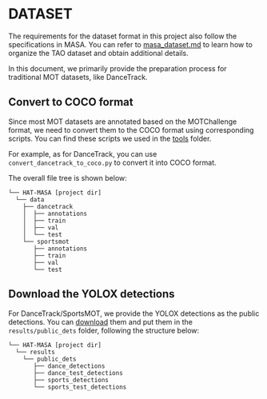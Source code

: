 # DATASET

The requirements for the dataset format in this project also follow the specifications in MASA.
You can refer to [masa_dataset.md](./masa_dataset.md) to learn how to organize the TAO dataset and obtain additional details.

In this document, we primarily provide the preparation process for traditional MOT datasets, like DanceTrack.

## Convert to COCO format

Since most MOT datasets are annotated based on the MOTChallenge format, we need to convert them to the COCO format using corresponding scripts. You can find these scripts we used in the [tools](../tools) folder.

For example, as for DanceTrack, you can use `convert_dancetrack_to_coco.py` to convert it into COCO format.

The overall file tree is shown below:

```text
└── HAT-MASA [project dir]
  └── data
    ├── dancetrack
    │  ├── annotations
    │  ├── train
    │  ├── val
    │  └── test
    └── sportsmot
       ├── annotations
       ├── train
       ├── val
       └── test
```

## Download the YOLOX detections

For DanceTrack/SportsMOT, we provide the YOLOX detections as the public detections. 
You can [download](https://github.com/HELLORPG/HATReID-MOT/releases/tag/v0.1) them and put them in the `results/public_dets` folder, following the structure below:

```text
└── HAT-MASA [project dir]
  └── results
    └── public_dets
       ├── dance_detections
       ├── dance_test_detections
       ├── sports_detections
       └── sports_test_detections
```

